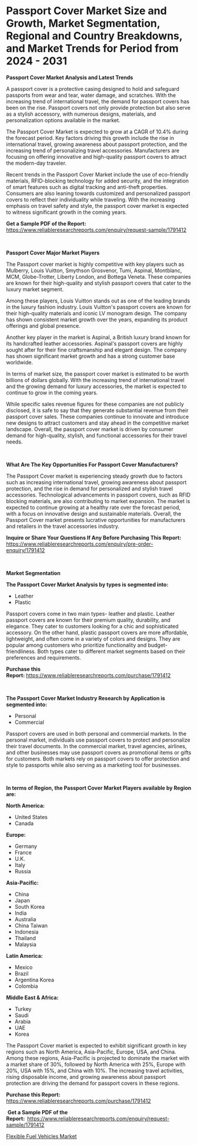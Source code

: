 <p><h1>Passport Cover Market Size and Growth, Market Segmentation, Regional and Country Breakdowns, and Market Trends for Period from 2024 -  2031</h1></p><p><strong>Passport Cover Market Analysis and Latest Trends</strong></p>
<p><p>A passport cover is a protective casing designed to hold and safeguard passports from wear and tear, water damage, and scratches. With the increasing trend of international travel, the demand for passport covers has been on the rise. Passport covers not only provide protection but also serve as a stylish accessory, with numerous designs, materials, and personalization options available in the market.</p><p>The Passport Cover Market is expected to grow at a CAGR of 10.4% during the forecast period. Key factors driving this growth include the rise in international travel, growing awareness about passport protection, and the increasing trend of personalizing travel accessories. Manufacturers are focusing on offering innovative and high-quality passport covers to attract the modern-day traveler.</p><p>Recent trends in the Passport Cover Market include the use of eco-friendly materials, RFID-blocking technology for added security, and the integration of smart features such as digital tracking and anti-theft properties. Consumers are also leaning towards customized and personalized passport covers to reflect their individuality while traveling. With the increasing emphasis on travel safety and style, the passport cover market is expected to witness significant growth in the coming years.</p></p>
<p><strong>Get a Sample PDF of the Report:&nbsp;</strong> <a href="https://www.reliableresearchreports.com/enquiry/request-sample/1791412">https://www.reliableresearchreports.com/enquiry/request-sample/1791412</a></p>
<p>&nbsp;</p>
<p><strong>Passport Cover Major Market Players</strong></p>
<p><p>The Passport cover market is highly competitive with key players such as Mulberry, Louis Vuitton, Smythson Grosvenor, Tumi, Aspinal, Montblanc, MCM, Globe-Trotter, Liberty London, and Bottega Veneta. These companies are known for their high-quality and stylish passport covers that cater to the luxury market segment.</p><p>Among these players, Louis Vuitton stands out as one of the leading brands in the luxury fashion industry. Louis Vuitton's passport covers are known for their high-quality materials and iconic LV monogram design. The company has shown consistent market growth over the years, expanding its product offerings and global presence.</p><p>Another key player in the market is Aspinal, a British luxury brand known for its handcrafted leather accessories. Aspinal's passport covers are highly sought after for their fine craftsmanship and elegant design. The company has shown significant market growth and has a strong customer base worldwide.</p><p>In terms of market size, the passport cover market is estimated to be worth billions of dollars globally. With the increasing trend of international travel and the growing demand for luxury accessories, the market is expected to continue to grow in the coming years.</p><p>While specific sales revenue figures for these companies are not publicly disclosed, it is safe to say that they generate substantial revenue from their passport cover sales. These companies continue to innovate and introduce new designs to attract customers and stay ahead in the competitive market landscape. Overall, the passport cover market is driven by consumer demand for high-quality, stylish, and functional accessories for their travel needs.</p></p>
<p>&nbsp;</p>
<p><strong>What Are The Key Opportunities For Passport Cover Manufacturers?</strong></p>
<p><p>The Passport Cover market is experiencing steady growth due to factors such as increasing international travel, growing awareness about passport protection, and the rise in demand for personalized and stylish travel accessories. Technological advancements in passport covers, such as RFID blocking materials, are also contributing to market expansion. The market is expected to continue growing at a healthy rate over the forecast period, with a focus on innovative design and sustainable materials. Overall, the Passport Cover market presents lucrative opportunities for manufacturers and retailers in the travel accessories industry.</p></p>
<p><strong>Inquire or Share Your Questions If Any Before Purchasing This Report:</strong> <a href="https://www.reliableresearchreports.com/enquiry/pre-order-enquiry/1791412">https://www.reliableresearchreports.com/enquiry/pre-order-enquiry/1791412</a></p>
<p>&nbsp;</p>
<p><strong>Market Segmentation</strong></p>
<p><strong>The Passport Cover Market Analysis by types is segmented into:</strong></p>
<p><ul><li>Leather</li><li>Plastic</li></ul></p>
<p><p>Passport covers come in two main types- leather and plastic. Leather passport covers are known for their premium quality, durability, and elegance. They cater to customers looking for a chic and sophisticated accessory. On the other hand, plastic passport covers are more affordable, lightweight, and often come in a variety of colors and designs. They are popular among customers who prioritize functionality and budget-friendliness. Both types cater to different market segments based on their preferences and requirements.</p></p>
<p><strong>Purchase this Report:&nbsp;</strong><a href="https://www.reliableresearchreports.com/purchase/1791412">https://www.reliableresearchreports.com/purchase/1791412</a></p>
<p>&nbsp;</p>
<p><strong>The Passport Cover Market Industry Research by Application is segmented into:</strong></p>
<p><ul><li>Personal</li><li>Commercial</li></ul></p>
<p><p>Passport covers are used in both personal and commercial markets. In the personal market, individuals use passport covers to protect and personalize their travel documents. In the commercial market, travel agencies, airlines, and other businesses may use passport covers as promotional items or gifts for customers. Both markets rely on passport covers to offer protection and style to passports while also serving as a marketing tool for businesses.</p></p>
<p>&nbsp;</p>
<p><strong>In terms of Region, the Passport Cover Market Players available by Region are:</strong></p>
<p>
    <p> <strong> North America: </strong>
        <ul>
            <li>United States</li>
            <li>Canada</li>
        </ul>
        </p> 
    <p> <strong> Europe: </strong>
        <ul>
            <li>Germany</li>
            <li>France</li>
            <li>U.K.</li>
            <li>Italy</li>
            <li>Russia</li>
        </ul>
        </p> 
    <p> <strong> Asia-Pacific: </strong>
        <ul>
            <li>China</li>
            <li>Japan</li>
            <li>South Korea</li>
            <li>India</li>
            <li>Australia</li>
            <li>China Taiwan</li>
            <li>Indonesia</li>
            <li>Thailand</li>
            <li>Malaysia</li>
        </ul>
        </p> 
    <p> <strong> Latin America: </strong>
        <ul>
            <li>Mexico</li>
            <li>Brazil</li>
            <li>Argentina Korea</li>
            <li>Colombia</li>
        </ul>
        </p> 
    <p> <strong> Middle East & Africa: </strong>
        <ul>
            <li>Turkey</li>
            <li>Saudi</li>
            <li>Arabia</li>
            <li>UAE</li>
            <li>Korea</li>
        </ul>
    </p>
    </p>
<p><p>The Passport Cover market is expected to exhibit significant growth in key regions such as North America, Asia-Pacific, Europe, USA, and China. Among these regions, Asia-Pacific is projected to dominate the market with a market share of 30%, followed by North America with 25%, Europe with 20%, USA with 15%, and China with 10%. The increasing travel activities, rising disposable income, and growing awareness about passport protection are driving the demand for passport covers in these regions.</p></p>
<p><strong>Purchase this Report: </strong><a href="https://www.reliableresearchreports.com/purchase/1791412">https://www.reliableresearchreports.com/purchase/1791412</a></p>
<p>&nbsp;<strong>Get a Sample PDF of the Report:&nbsp;&nbsp;</strong><a href="https://www.reliableresearchreports.com/enquiry/request-sample/1791412">https://www.reliableresearchreports.com/enquiry/request-sample/1791412</a></p>
<p><strong></strong></p>
<p><p><a href="https://frill-swim-3cd.notion.site/Flexible-Fuel-Vehicles-Market-Furnish-Information-about-Market-Size-Market-Share-Market-Dynamics--972449dea9af4fc99b7a7cd42757e38a">Flexible Fuel Vehicles Market</a></p></p>